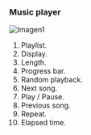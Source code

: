 ### Music player

![Imagen1](http://static.energysistem.com/images/manuals/42258/543d01a47ad6c.jpg)

1. Playlist.
2. Display.
3. Length.
4. Progress bar.
5. Random playback.
6. Next song.
7. Play / Pause.
8. Previous song.
9. Repeat.
10. Elapsed time.

